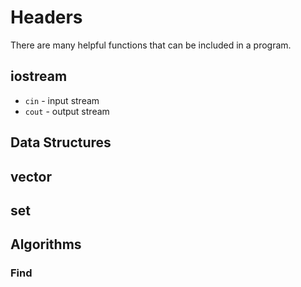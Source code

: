 # Headers
There are many helpful functions that can be included in a program. 

## iostream
- `cin` - input stream
- `cout` - output stream


## Data Structures

## vector

## set

## Algorithms

### Find